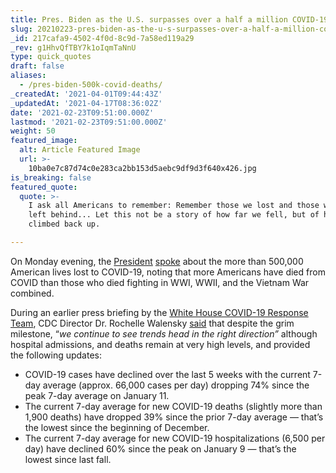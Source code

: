 ```yaml
---
title: Pres. Biden as the U.S. surpasses over a half a million COVID-19 deaths.
slug: 20210223-pres-biden-as-the-u-s-surpasses-over-a-half-a-million-covid-19-deaths
_id: 217cafa9-4502-4f0d-8c9d-7a58ed119a29
_rev: g1HhvQfTBY7k1oIqmTaNnU
type: quick_quotes
draft: false
aliases:
  - /pres-biden-500k-covid-deaths/
_createdAt: '2021-04-01T09:44:43Z'
_updatedAt: '2021-04-17T08:36:02Z'
date: '2021-02-23T09:51:00.000Z'
lastmod: '2021-02-23T09:51:00.000Z'
weight: 50
featured_image:
  alt: Article Featured Image
  url: >-
    10ba0e7c87d74c0e283ca2bb153d5aebc9df9d3f640x426.jpg
is_breaking: false
featured_quote:
  quote: >-
    I ask all Americans to remember: Remember those we lost and those who are
    left behind... Let this not be a story of how far we fell, but of how far we
    climbed back up.

---
```

On Monday evening, the [President](https://www.youtube.com/watch?v=8Te4ES1TeJ0&ab_channel=CNBCTelevision) [spoke](https://www.whitehouse.gov/briefing-room/speeches-remarks/2021/02/22/remarks-by-president-biden-on-the-more-than-500000-american-lives-lost-to-covid-19/) about the more than 500,000 American lives lost to COVID-19, noting that more Americans have died from COVID than those who died fighting in WWI, WWII, and the Vietnam War combined.

During an earlier press briefing by the [White House COVID-19 Response Team](https://www.c-span.org/video/?509224-1/white-house-covid-19-response-team-briefing), CDC Director Dr. Rochelle Walensky [said](https://www.whitehouse.gov/briefing-room/press-briefings/2021/02/22/press-briefing-by-white-house-covid-19-response-team-and-public-health-officials-6/) that despite the grim milestone, “_we continue to see trends head in the right direction”_ although hospital admissions, and deaths remain at very high levels, and provided the following updates:

* COVID-19 cases have declined over the last 5 weeks with the current 7-day average (approx. 66,000 cases per day) dropping 74% since the peak 7-day average on January 11.
* The current 7-day average for new COVID-19 deaths (slightly more than 1,900 deaths) have dropped 39% since the prior 7-day average — that’s the lowest since the beginning of December.
* The current 7-day average for new COVID-19 hospitalizations (6,500 per day) have declined 60% since the peak on January 9 — that’s the lowest since last fall.